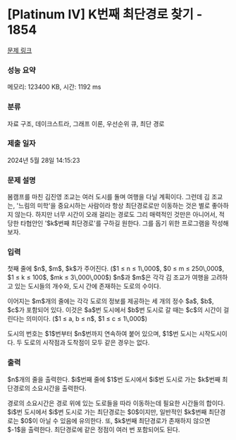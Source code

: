 # [Platinum IV] K번째 최단경로 찾기 - 1854 

[문제 링크](https://www.acmicpc.net/problem/1854) 

### 성능 요약

메모리: 123400 KB, 시간: 1192 ms

### 분류

자료 구조, 데이크스트라, 그래프 이론, 우선순위 큐, 최단 경로

### 제출 일자

2024년 5월 28일 14:15:23

### 문제 설명

<p>봄캠프를 마친 김진영 조교는 여러 도시를 돌며 여행을 다닐 계획이다. 그런데 김 조교는, '느림의 미학'을 중요시하는 사람이라 항상 최단경로로만 이동하는 것은 별로 좋아하지 않는다. 하지만 너무 시간이 오래 걸리는 경로도 그리 매력적인 것만은 아니어서, 적당한 타협안인 '$k$번째 최단경로'를 구하길 원한다. 그를 돕기 위한 프로그램을 작성해 보자.</p>

### 입력 

 <p>첫째 줄에 $n$, $m$, $k$가 주어진다. ($1 ≤ n ≤ 1\,000$, $0 ≤ m ≤ 250\,000$, $1 ≤ k ≤ 100$, $mk ≤ 3\,000\,000$) $n$과 $m$은 각각 김 조교가 여행을 고려하고 있는 도시들의 개수와, 도시 간에 존재하는 도로의 수이다.</p>

<p>이어지는 $m$개의 줄에는 각각 도로의 정보를 제공하는 세 개의 정수 $a$, $b$, $c$가 포함되어 있다. 이것은 $a$번 도시에서 $b$번 도시로 갈 때는 $c$의 시간이 걸린다는 의미이다. ($1 ≤ a, b ≤ n$, $1 ≤ c ≤ 1\,000$)</p>

<p>도시의 번호는 $1$번부터 $n$번까지 연속하여 붙어 있으며, $1$번 도시는 시작도시이다. 두 도로의 시작점과 도착점이 모두 같은 경우는 없다.</p>

### 출력 

 <p>$n$개의 줄을 출력한다. $i$번째 줄에 $1$번 도시에서 $i$번 도시로 가는 $k$번째 최단경로의 소요시간을 출력한다.</p>

<p>경로의 소요시간은 경로 위에 있는 도로들을 따라 이동하는데 필요한 시간들의 합이다. $i$번 도시에서 $i$번 도시로 가는 최단경로는 $0$이지만, 일반적인 $k$번째 최단경로는 $0$이 아닐 수 있음에 유의한다. 또, $k$번째 최단경로가 존재하지 않으면 $-1$을 출력한다. 최단경로에 같은 정점이 여러 번 포함되어도 된다.</p>

